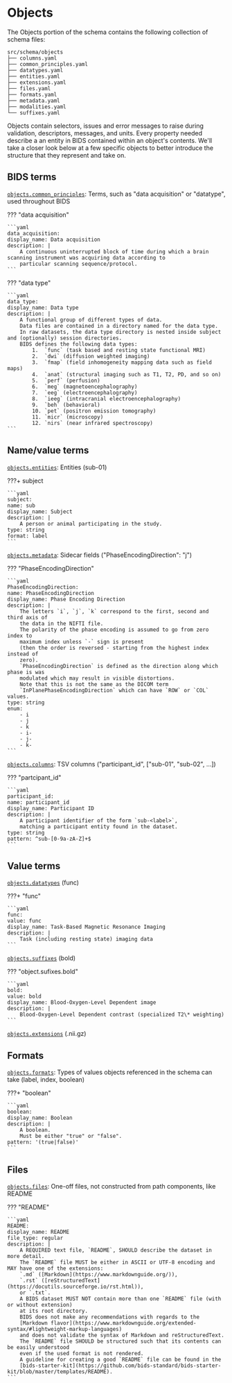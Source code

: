 # Objects

The Objects portion of the schema contains the following collection of schema files:

```
src/schema/objects
├── columns.yaml
├── common_principles.yaml
├── datatypes.yaml
├── entities.yaml
├── extensions.yaml
├── files.yaml
├── formats.yaml
├── metadata.yaml
├── modalities.yaml
└── suffixes.yaml
```

Objects contain selectors, issues and error messages to raise during validation, descriptors, messages, and units.
  Every property needed describe a an entity in BIDS contained within an object's contents. We'll take a closer 
  look below at a few specific objects to better introduce the structure that they represent and take on. 

## BIDS terms

[`objects.common_principles`](https://github.com/bids-standard/bids-specification/blob/master/src/schema/objects/common_principles.yaml): Terms, such as "data acquisition" or "datatype", used throughout BIDS

??? "data acquisition"

    ```yaml
    data_acquisition:
    display_name: Data acquisition
    description: |
        A continuous uninterrupted block of time during which a brain scanning instrument was acquiring data according to
        particular scanning sequence/protocol.
    ```

??? "data type"

    ```yaml
    data_type:
    display_name: Data type
    description: |
        A functional group of different types of data.
        Data files are contained in a directory named for the data type.
        In raw datasets, the data type directory is nested inside subject and (optionally) session directories.
        BIDS defines the following data types:
            1.  `func` (task based and resting state functional MRI)
            2.  `dwi` (diffusion weighted imaging)
            3.  `fmap` (field inhomogeneity mapping data such as field maps)
            4.  `anat` (structural imaging such as T1, T2, PD, and so on)
            5.  `perf` (perfusion)
            6.  `meg` (magnetoencephalography)
            7.  `eeg` (electroencephalography)
            8.  `ieeg` (intracranial electroencephalography)
            9.  `beh` (behavioral)
            10. `pet` (positron emission tomography)
            11. `micr` (microscopy)
            12. `nirs` (near infrared spectroscopy)
    ```

## Name/value terms

[`objects.entities`](https://github.com/bids-standard/bids-specification/blob/master/src/schema/objects/entities.yaml): Entities (sub-01)

???+ subject

    ```yaml
    subject:
    name: sub
    display_name: Subject
    description: |
        A person or animal participating in the study.
    type: string
    format: label
    ```

[`objects.metadata`](https://github.com/bids-standard/bids-specification/blob/master/src/schema/objects/metadata.yaml): Sidecar fields ("PhaseEncodingDirection": "j")

??? "PhaseEncodingDirection"

    ```yaml
    PhaseEncodingDirection:
    name: PhaseEncodingDirection
    display_name: Phase Encoding Direction
    description: |
        The letters `i`, `j`, `k` correspond to the first, second and third axis of
        the data in the NIFTI file.
        The polarity of the phase encoding is assumed to go from zero index to
        maximum index unless `-` sign is present
        (then the order is reversed - starting from the highest index instead of
        zero).
        `PhaseEncodingDirection` is defined as the direction along which phase is was
        modulated which may result in visible distortions.
        Note that this is not the same as the DICOM term
        `InPlanePhaseEncodingDirection` which can have `ROW` or `COL` values.
    type: string
    enum:
        - i
        - j
        - k
        - i-
        - j-
        - k-
    ```

[`objects.columns`](https://github.com/bids-standard/bids-specification/blob/master/src/schema/objects/columns.yaml): TSV columns ("participant_id", ["sub-01", "sub-02", …])

??? "partcipant_id"

    ```yaml
    participant_id:
    name: participant_id
    display_name: Participant ID
    description: |
        A participant identifier of the form `sub-<label>`,
        matching a participant entity found in the dataset.
    type: string
    pattern: ^sub-[0-9a-zA-Z]+$
    ```

## Value terms

[`objects.datatypes`](https://github.com/bids-standard/bids-specification/blob/master/src/schema/objects/datatypes.yaml) (func)

???+ "func"

    ```yaml
    func:
    value: func
    display_name: Task-Based Magnetic Resonance Imaging
    description: |
        Task (including resting state) imaging data
    ```

[`objects.suffixes`](https://github.com/bids-standard/bids-specification/blob/master/src/schema/objects/suffixes.yaml) (bold)

??? "object.sufixes.bold"

    ```yaml
    bold:
    value: bold
    display_name: Blood-Oxygen-Level Dependent image
    description: |
        Blood-Oxygen-Level Dependent contrast (specialized T2\* weighting)
    ```

[`objects.extensions`](https://github.com/bids-standard/bids-specification/blob/master/src/schema/objects/extensions.yaml) (.nii.gz)

## Formats

[`objects.formats`](https://github.com/bids-standard/bids-specification/blob/master/src/schema/objects/formats.yaml): Types of values objects referenced in the schema can take (label, index, boolean)

???+ "boolean"

    ```yaml
    boolean:
    display_name: Boolean
    description: |
        A boolean.
        Must be either "true" or "false".
    pattern: '(true|false)'
    ```

## Files

[`objects.files`](https://github.com/bids-standard/bids-specification/blob/master/src/schema/objects/files.yaml): One-off files, not constructed from path components, like README

??? "README"

    ```yaml
    README:
    display_name: README
    file_type: regular
    description: |
        A REQUIRED text file, `README`, SHOULD describe the dataset in more detail.
        The `README` file MUST be either in ASCII or UTF-8 encoding and MAY have one of the extensions:
        `.md` ([Markdown](https://www.markdownguide.org/)),
        `.rst` ([reStructuredText](https://docutils.sourceforge.io/rst.html)),
        or `.txt`.
        A BIDS dataset MUST NOT contain more than one `README` file (with or without extension)
        at its root directory.
        BIDS does not make any recommendations with regards to the
        [Markdown flavor](https://www.markdownguide.org/extended-syntax/#lightweight-markup-languages)
        and does not validate the syntax of Markdown and reStructuredText.
        The `README` file SHOULD be structured such that its contents can be easily understood
        even if the used format is not rendered.
        A guideline for creating a good `README` file can be found in the
        [bids-starter-kit](https://github.com/bids-standard/bids-starter-kit/blob/master/templates/README).
    ```
